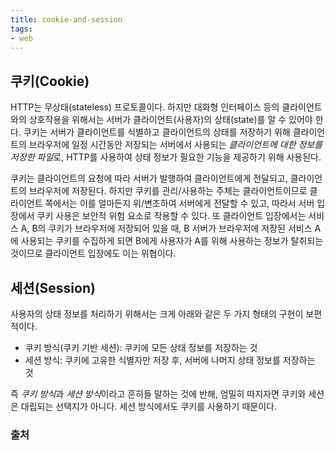 ```yaml
---
title: cookie-and-session
tags:
- web
---
```

## 쿠키(Cookie)
HTTP는 무상태(stateless) 프로토콜이다. 하지만 대화형 인터페이스 등의 클라이언트와의 상호작용을 위해서는 서버가 클라이언트(사용자)의 상태(state)를 알 수 있어야 한다.
쿠키는 서버가 클라이언트를 식별하고 클라이언트의 상태를 저장하기 위해 클라이언트의 브라우저에 일정 시간동안 저장되는 서버에서 사용되는 *클라이언트에 대한 정보를 저장한 파일*로, HTTP를 사용하여 상태 정보가 필요한 기능을 제공하기 위해 사용된다.

쿠키는 클라이언트의 요청에 따라 서버가 발행하여 클라이언트에게 전달되고, 클라이언트의 브라우저에 저장된다. 
하지만 쿠키를 관리/사용하는 주체는 클라이언트이므로 클라이언트 쪽에서는 이를 얼마든지 위/변조하여 서버에게 전달할 수 있고, 따라서 서버 입장에서 쿠키 사용은 보안적 위험 요소로 작용할 수 있다. 
또 클라이언트 입장에서는 서비스 A, B의 쿠키가 브라우저에 저장되어 있을 때, B 서버가 브라우저에 저장된 서비스 A에 사용되는 쿠키를 수집하게 되면 B에게 사용자가 A를 위해 사용하는 정보가 탈취되는 것이므로 클라이언트 입장에도 이는 위협이다.

## 세션(Session)
사용자의 상태 정보를 처리하기 위해서는 크게 아래와 같은 두 가지 형태의 구현이 보편적이다.
- 쿠키 방식(쿠키 기반 세션): 쿠키에 모든 상태 정보를 저장하는 것
- 세션 방식: 쿠키에 고유한 식별자만 저장 후, 서버에 나머지 상태 정보를 저장하는 것
  
즉 *쿠키 방식*과 *세션 방식*이라고 흔히들 말하는 것에 반해, 엄밀히 따지자면 쿠키와 세션은 대립되는 선택지가 아니다. 세션 방식에서도 쿠키를 사용하기 때문이다.

### 출처